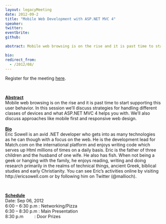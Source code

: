 ```yaml
---
layout: legacyMeeting
date: 2012-09-2
title: "Mobile Web Development with ASP.NET MVC 4"
speaker:
twitter:
eventbrite:
github:

abstract: Mobile web browsing is on the rise and it is past time to start supporting this user behavior. In this session we&#8217;ll discuss strategies for handling different classes of devices and what ASP.NET MVC 4 helps you with. We&#8217;ll also discuss approaches like mobile first and responsive web design.

bio:
redirect_from:
  - /2012/08/
---
```


<div id="_mcePaste">Register for the meeting <a href="http://www.eventbrite.com/event/4068380636">here</a>.</div>
<p><br /></p>
<div><strong><span style="text-decoration: underline;">Abstract</span></strong></div>
<div id="_mcePaste">Mobile web browsing is on the rise and it is past time to start supporting this user behavior. In this session we&#8217;ll discuss strategies for handling different classes of devices and what ASP.NET MVC 4 helps you with. We&#8217;ll also discuss approaches like mobile first and responsive web design.</div>
<div><span style="text-decoration: underline;"><strong><br />
Bio</strong></span></div>
<div id="_mcePaste">Eric Sowell is an avid .NET developer who gets into as many technologies as he can though with a focus on the web. He is the development lead for Match.com on the international platform and enjoys writing code which serves up Html millions of times on a daily basis. Eric is the father of three children and the husband of one wife. He also has fish. When not being a geek or hanging with the family, he enjoys reading, writing and doing research primarily in the realms of technical things, ancient Greek, biblical studies and early Christianity. You can see Eric&#8217;s activities online by visiting http://ericsowell.com or by following him on Twitter (@mallioch).</div>
<p><br /></p>
<div><strong><span style="text-decoration: underline;">Schedule</span></strong></div>
<div id="_mcePaste">Date: Sep 06, 2012</div>
<div>6:00 &#8211; 6:30 p.m : Networking/Pizza</div>
<div id="_mcePaste">6:30 &#8211; 8:30 p.m : Main Presentation</div>
<div id="_mcePaste">8:30 p.m &nbsp; &nbsp; &nbsp; &nbsp; : Door Prizes</div>

